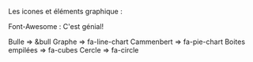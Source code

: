 
Les icones et éléments graphique :

Font-Awesome : C'est génial!

Bulle => &bull
Graphe => fa-line-chart
Cammenbert => fa-pie-chart
Boites empilées => fa-cubes
Cercle => fa-circle

